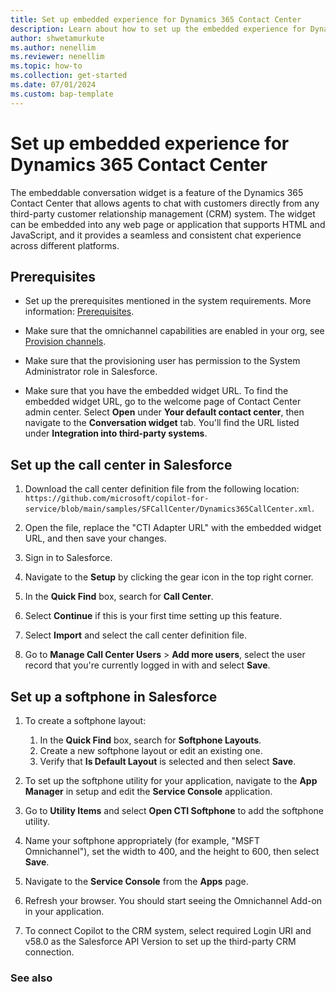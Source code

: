 ```yaml
---
title: Set up embedded experience for Dynamics 365 Contact Center
description: Learn about how to set up the embedded experience for Dynamics 365 Contact Center.
author: shwetamurkute
ms.author: nenellim
ms.reviewer: nenellim
ms.topic: how-to
ms.collection: get-started
ms.date: 07/01/2024
ms.custom: bap-template
---
```


# Set up embedded experience for Dynamics 365 Contact Center

The embeddable conversation widget is a feature of the Dynamics 365 Contact Center that allows agents to chat with customers directly from any third-party customer relationship management (CRM) system. The widget can be embedded into any web page or application that supports HTML and JavaScript, and it provides a seamless and consistent chat experience across different platforms.

## Prerequisites

- Set up the prerequisites mentioned in the system requirements. More information: [Prerequisites](system-requirements-contact-center.md#prerequisites).
  
- Make sure that the omnichannel capabilities are enabled in your org, see [Provision channels](../implement/provision-channels.md).

- Make sure that the provisioning user has permission to the System Administrator role in Salesforce.

- Make sure that you have the embedded widget URL. To find the embedded widget URL, go to the welcome page of Contact Center admin center. Select **Open** under **Your default contact center**, then navigate to the **Conversation widget** tab. You'll find the URL listed under **Integration into third-party systems**.

## Set up the call center in Salesforce

1. Download the call center definition file from the following location: `https://github.com/microsoft/copilot-for-service/blob/main/samples/SFCallCenter/Dynamics365CallCenter.xml`.

1. Open the file, replace the "CTI Adapter URL" with the embedded widget URL, and then save your changes.

1. Sign in to Salesforce.

1. Navigate to the **Setup** by clicking the gear icon in the top right corner.

1. In the **Quick Find** box, search for **Call Center**.

1. Select **Continue** if this is your first time setting up this feature.

1. Select **Import** and select the call center definition file.

1. Go to **Manage Call Center Users** > **Add more users**, select the user record that you're currently logged in with and select **Save**.

## Set up a softphone in Salesforce

1. To create a softphone layout:
    1. In the **Quick Find** box, search for **Softphone Layouts**.
    2. Create a new softphone layout or edit an existing one.
    3. Verify that **Is Default Layout** is selected and then select **Save**.

2. To set up the softphone utility for your application, navigate to the **App Manager** in setup and edit the **Service Console** application.

3. Go to **Utility Items** and select **Open CTI Softphone** to add the softphone utility.

4. Name your softphone appropriately (for example, "MSFT Omnichannel"), set the width to 400, and the height to 600, then select **Save**.

5. Navigate to the **Service Console** from the **Apps** page.

6. Refresh your browser. You should start seeing the Omnichannel Add-on in your application.

7. To connect Copilot to the CRM system, select required Login URI and v58.0 as the Salesforce API Version to set up the third-party CRM connection.

### See also